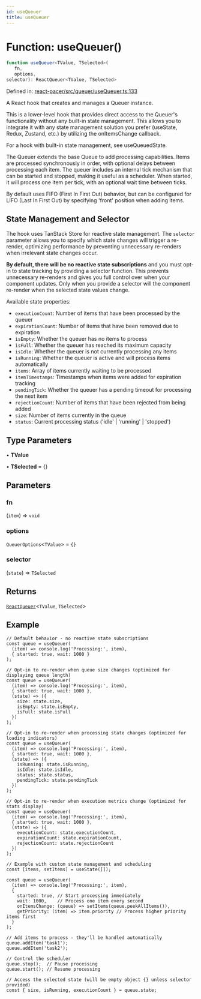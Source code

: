 ```yaml
---
id: useQueuer
title: useQueuer
---
```


<!-- DO NOT EDIT: this page is autogenerated from the type comments -->

# Function: useQueuer()

```ts
function useQueuer<TValue, TSelected>(
   fn, 
   options, 
selector): ReactQueuer<TValue, TSelected>
```

Defined in: [react-pacer/src/queuer/useQueuer.ts:133](https://github.com/TanStack/pacer/blob/main/packages/react-pacer/src/queuer/useQueuer.ts#L133)

A React hook that creates and manages a Queuer instance.

This is a lower-level hook that provides direct access to the Queuer's functionality without
any built-in state management. This allows you to integrate it with any state management solution
you prefer (useState, Redux, Zustand, etc.) by utilizing the onItemsChange callback.

For a hook with built-in state management, see useQueuedState.

The Queuer extends the base Queue to add processing capabilities. Items are processed
synchronously in order, with optional delays between processing each item. The queuer includes
an internal tick mechanism that can be started and stopped, making it useful as a scheduler.
When started, it will process one item per tick, with an optional wait time between ticks.

By default uses FIFO (First In First Out) behavior, but can be configured for LIFO
(Last In First Out) by specifying 'front' position when adding items.

## State Management and Selector

The hook uses TanStack Store for reactive state management. The `selector` parameter allows you
to specify which state changes will trigger a re-render, optimizing performance by preventing
unnecessary re-renders when irrelevant state changes occur.

**By default, there will be no reactive state subscriptions** and you must opt-in to state
tracking by providing a selector function. This prevents unnecessary re-renders and gives you
full control over when your component updates. Only when you provide a selector will the
component re-render when the selected state values change.

Available state properties:
- `executionCount`: Number of items that have been processed by the queuer
- `expirationCount`: Number of items that have been removed due to expiration
- `isEmpty`: Whether the queuer has no items to process
- `isFull`: Whether the queuer has reached its maximum capacity
- `isIdle`: Whether the queuer is not currently processing any items
- `isRunning`: Whether the queuer is active and will process items automatically
- `items`: Array of items currently waiting to be processed
- `itemTimestamps`: Timestamps when items were added for expiration tracking
- `pendingTick`: Whether the queuer has a pending timeout for processing the next item
- `rejectionCount`: Number of items that have been rejected from being added
- `size`: Number of items currently in the queue
- `status`: Current processing status ('idle' | 'running' | 'stopped')

## Type Parameters

• **TValue**

• **TSelected** = \{\}

## Parameters

### fn

(`item`) => `void`

### options

`QueuerOptions`\<`TValue`\> = `{}`

### selector

(`state`) => `TSelected`

## Returns

[`ReactQueuer`](../../interfaces/reactqueuer.md)\<`TValue`, `TSelected`\>

## Example

```tsx
// Default behavior - no reactive state subscriptions
const queue = useQueuer(
  (item) => console.log('Processing:', item),
  { started: true, wait: 1000 }
);

// Opt-in to re-render when queue size changes (optimized for displaying queue length)
const queue = useQueuer(
  (item) => console.log('Processing:', item),
  { started: true, wait: 1000 },
  (state) => ({
    size: state.size,
    isEmpty: state.isEmpty,
    isFull: state.isFull
  })
);

// Opt-in to re-render when processing state changes (optimized for loading indicators)
const queue = useQueuer(
  (item) => console.log('Processing:', item),
  { started: true, wait: 1000 },
  (state) => ({
    isRunning: state.isRunning,
    isIdle: state.isIdle,
    status: state.status,
    pendingTick: state.pendingTick
  })
);

// Opt-in to re-render when execution metrics change (optimized for stats display)
const queue = useQueuer(
  (item) => console.log('Processing:', item),
  { started: true, wait: 1000 },
  (state) => ({
    executionCount: state.executionCount,
    expirationCount: state.expirationCount,
    rejectionCount: state.rejectionCount
  })
);

// Example with custom state management and scheduling
const [items, setItems] = useState([]);

const queue = useQueuer(
  (item) => console.log('Processing:', item),
  {
    started: true, // Start processing immediately
    wait: 1000,    // Process one item every second
    onItemsChange: (queue) => setItems(queue.peekAllItems()),
    getPriority: (item) => item.priority // Process higher priority items first
  }
);

// Add items to process - they'll be handled automatically
queue.addItem('task1');
queue.addItem('task2');

// Control the scheduler
queue.stop();  // Pause processing
queue.start(); // Resume processing

// Access the selected state (will be empty object {} unless selector provided)
const { size, isRunning, executionCount } = queue.state;
```
